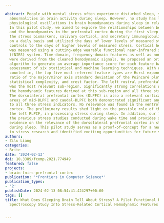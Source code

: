 ---
abstract: People with mental stress often experience disturbed sleep, suggesting stress-related
  abnormalities in brain activity during sleep. However, no study has looked at the
  physiological oscillations in brain hemodynamics during sleep in relation to stress.
  In this pilot study, we aimed to explore the relationships between bedtime stress
  and the hemodynamics in the prefrontal cortex during the first sleep cycle. We tracked
  the stress biomarkers, salivary cortisol, and secretory immunoglobulin A (sIgA)
  on a daily basis and utilized the days of lower levels of measured stress as natural
  controls to the days of higher levels of measured stress. Cortical hemodynamics
  was measured using a cutting-edge wearable functional near-infrared spectroscopy
  (fNIRS) system. Time-domain, frequency-domain features as well as nonlinear features
  were derived from the cleaned hemodynamic signals. We proposed an original ensemble
  algorithm to generate an average importance score for each feature based on the
  assessment of six statistical and machine learning techniques. With all channels
  counted in, the top five most referred feature types are Hurst exponent, mean, the
  ratio of the major/minor axis standard deviation of the Poincaré plot of the signal,
  statistical complexity, and crest factor. The left rostral prefrontal cortex (RLPFC)
  was the most relevant sub-region. Significantly strong correlations were found between
  the hemodynamic features derived at this sub-region and all three stress indicators.
  The dorsolateral prefrontal cortex (DLPFC) is also a relevant cortical area. The
  areas of mid-DLPFC and caudal-DLPFC both demonstrated significant and moderate association
  to all three stress indicators. No relevance was found in the ventrolateral prefrontal
  cortex. The preliminary results shed light on the possible role of the RLPCF, especially
  the left RLPCF, in processing stress during sleep. In addition, our findings echoed
  the previous stress studies conducted during wake time and provides supplementary
  evidence on the relevance of the dorsolateral prefrontal cortex in stress responses
  during sleep. This pilot study serves as a proof-of-concept for a new research paradigm
  to stress research and identified exciting opportunities for future studies.
authors:
- Zilu Liang
categories:
- Brite
date: '2024-02-13'
doi: 10.3389/fcomp.2021.774949
featured: false
projects:
- brain-fnirs-prefrontal-cortex
publication: '*Frontiers in Computer Science*'
publication_types:
- '2'
publishDate: 2024-02-13 08:54:41.424297+00:00
tags: []
title: What Does Sleeping Brain Tell About Stress? A Pilot Functional Near-Infrared
  Spectroscopy Study Into Stress-Related Cortical Hemodynamic Features During Sleep

---
